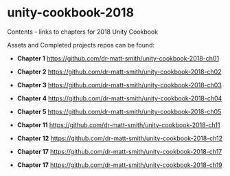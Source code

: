 # unity-cookbook-2018
Contents - links to chapters for 2018 Unity Cookbook

Assets and Completed projects repos can be found:

- **Chapter 1** https://github.com/dr-matt-smith/unity-cookbook-2018-ch01
- **Chapter 2** https://github.com/dr-matt-smith/unity-cookbook-2018-ch02
- **Chapter 3** https://github.com/dr-matt-smith/unity-cookbook-2018-ch03
- **Chapter 4** https://github.com/dr-matt-smith/unity-cookbook-2018-ch04
- **Chapter 5** https://github.com/dr-matt-smith/unity-cookbook-2018-ch05

- **Chapter 11** https://github.com/dr-matt-smith/unity-cookbook-2018-ch11
- **Chapter 12** https://github.com/dr-matt-smith/unity-cookbook-2018-ch12

- **Chapter 17** https://github.com/dr-matt-smith/unity-cookbook-2018-ch17

- **Chapter 17** https://github.com/dr-matt-smith/unity-cookbook-2018-ch19
